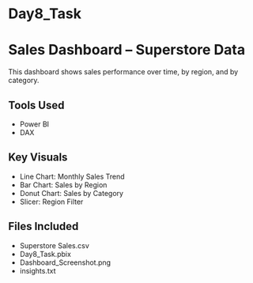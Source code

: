 # Day8_Task

# Sales Dashboard – Superstore Data

This dashboard shows sales performance over time, by region, and by category.

## Tools Used
- Power BI
- DAX

## Key Visuals
- Line Chart: Monthly Sales Trend
- Bar Chart: Sales by Region
- Donut Chart: Sales by Category
- Slicer: Region Filter

## Files Included
- Superstore Sales.csv
- Day8_Task.pbix
- Dashboard_Screenshot.png
- insights.txt
